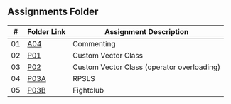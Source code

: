 ##  Assignments Folder

|   #   | Folder Link | Assignment Description |
| :---: | ----------- | ---------------------- |
|   01  |[A04](https://github.com/A-SH4W/2143-OOP-Shaw/tree/main/Assignments/A04)             |    Commenting                    |
|   02  |[P01](https://github.com/A-SH4W/2143-OOP-Shaw/tree/main/Assignments/PO1)             |    Custom Vector Class           |
|   03  |[P02](https://github.com/A-SH4W/2143-OOP-Shaw/tree/main/Assignments/PO1)             |    Custom Vector Class (operator overloading)         |
|   04  |[P03A](https://github.com/A-SH4W/2143-OOP-Shaw/tree/main/Assignments/P03A)           |    RPSLS           |
|   05  |[P03B](https://github.com/A-SH4W/2143-OOP-Shaw/tree/main/Assignments/P03B)           |    Fightclub         |
